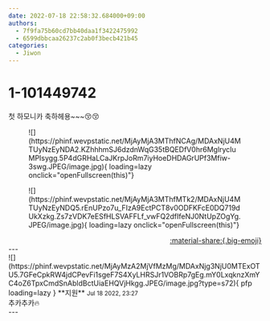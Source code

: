 ```yaml
---
date: 2022-07-18 22:58:32.684000+09:00
authors:
  - 7f9fa75b60cd7bb40daa1f3422475992
  - 6599dbbcaa26237c2ab0f3becb421b45
categories:
  - Jiwon
---
```


# 1-101449742

<div class="post-container" markdown="1">
<div class="content-container md-sidebar__scrollwrap" markdown="1">

첫 하모니카 축하헤용~~~😚😚
<figure markdown="1">
![](https://phinf.wevpstatic.net/MjAyMjA3MThfNCAg/MDAxNjU4MTUyNzEyNDA2.KZhhhmSJ6dzdnWqG35tBQEDfV0hr6MglrycIuMPIsygg.5P4dGRHaLCaJKrpJoRm7iyHoeDHDAGrUPf3Mfiw-3swg.JPEG/image.jpg){ loading=lazy onclick="openFullscreen(this)"}
</figure>

<figure markdown="1">
![](https://phinf.wevpstatic.net/MjAyMjA3MThfMTk2/MDAxNjU4MTUyNzEyNDQ5.rEnUPzo7u_FIzA9EctPCT8v0ODFKFcE0DQ719dUkXzkg.Zs7zVDK7eESfHLSVAFFLf_vwFQ2dfIfeNJ0NtUpZOgYg.JPEG/image.jpg){ loading=lazy onclick="openFullscreen(this)"}
</figure>


</div>
</div>

<div style="text-align: right;" markdown="1">
<a href="https://weverse.io/fromis9/fanpost/1-101449742" style="text-align: right;">:material-share:{.big-emoji}</a>
</div>
---

<div class="comments-container md-sidebar__scrollwrap" markdown="1">
<div class="comment" markdown="1">
<div class='id-container' markdown="1">
![](https://phinf.wevpstatic.net/MjAyMzA2MjVfMzMg/MDAxNjg3NjU0MTExOTU5.7GFeCpkRW4jdCPevFi1sgeF7S4XyLHRSJr1VOBRp7gEg.mY0LxqknzXmYC4oZ6TpxCmdSnAbldBctUiaEHQVjHkgg.JPEG/image.jpg?type=s72){ pfp loading=lazy }
**<span class="artist">지원</span>** <small>Jul 18 2022, 23:27</small><br>
</div>
<div class='comment-body' markdown="1">
추카추카🔥
</div>
</div>
</div>
---
